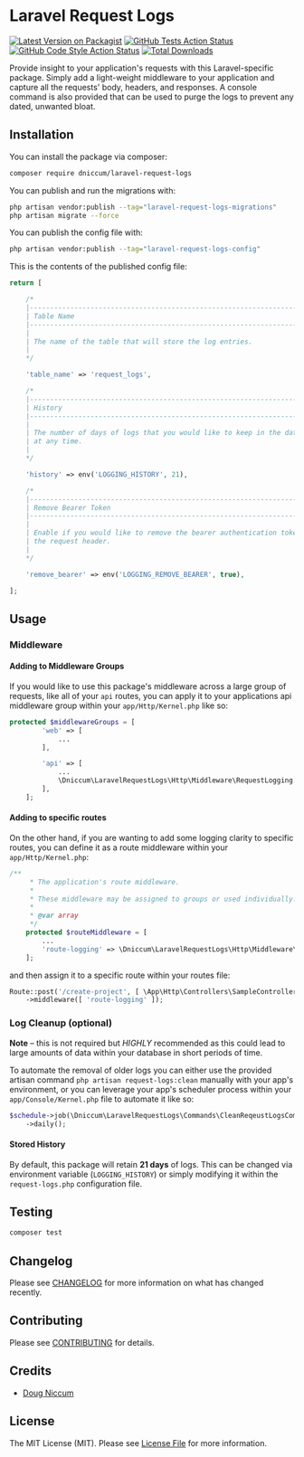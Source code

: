 # Laravel Request Logs

[![Latest Version on Packagist](https://img.shields.io/packagist/v/dniccum/laravel-request-logs.svg?style=flat-square)](https://packagist.org/packages/dniccum/laravel-request-logs)
[![GitHub Tests Action Status](https://img.shields.io/github/workflow/status/dniccum/laravel-request-logs/run-tests?label=tests)](https://github.com/dniccum/laravel-request-logs/actions?query=workflow%3Arun-tests+branch%3Amain)
[![GitHub Code Style Action Status](https://img.shields.io/github/workflow/status/dniccum/laravel-request-logs/Fix%20PHP%20code%20style%20issues?label=code%20style)](https://github.com/dniccum/laravel-request-logs/actions?query=workflow%3A"Fix+PHP+code+style+issues"+branch%3Amain)
[![Total Downloads](https://img.shields.io/packagist/dt/dniccum/laravel-request-logs.svg?style=flat-square)](https://packagist.org/packages/dniccum/laravel-request-logs)

Provide insight to your application's requests with this Laravel-specific package. Simply add a light-weight middleware to your application and capture all the requests' body, headers, and responses. A console command is also provided that can be used to purge the logs to prevent any dated, unwanted bloat. 

## Installation

You can install the package via composer:

```bash
composer require dniccum/laravel-request-logs
```

You can publish and run the migrations with:

```bash
php artisan vendor:publish --tag="laravel-request-logs-migrations"
php artisan migrate --force
```

You can publish the config file with:

```bash
php artisan vendor:publish --tag="laravel-request-logs-config"
```

This is the contents of the published config file:

```php
return [

    /*
    |--------------------------------------------------------------------------
    | Table Name
    |--------------------------------------------------------------------------
    |
    | The name of the table that will store the log entries.
    |
    */

    'table_name' => 'request_logs',

    /*
    |--------------------------------------------------------------------------
    | History
    |--------------------------------------------------------------------------
    |
    | The number of days of logs that you would like to keep in the database
    | at any time.
    |
    */

    'history' => env('LOGGING_HISTORY', 21),

    /*
    |--------------------------------------------------------------------------
    | Remove Bearer Token
    |--------------------------------------------------------------------------
    |
    | Enable if you would like to remove the bearer authentication token from
    | the request header.
    |
    */

    'remove_bearer' => env('LOGGING_REMOVE_BEARER', true),

];
```

## Usage

### Middleware

#### Adding to Middleware Groups

If you would like to use this package's middleware across a large group of requests, like all of your `api` routes, you can apply it to your applications api middleware group within your `app/Http/Kernel.php` like so:

```php
protected $middlewareGroups = [
        'web' => [
            ...
        ],

        'api' => [
            ...
            \Dniccum\LaravelRequestLogs\Http\Middleware\RequestLogging::class,
        ],
    ];
```

#### Adding to specific routes

On the other hand, if you are wanting to add some logging clarity to specific routes, you can define it as a route middleware within your `app/Http/Kernel.php`:

```php
/**
     * The application's route middleware.
     *
     * These middleware may be assigned to groups or used individually.
     *
     * @var array
     */
    protected $routeMiddleware = [
        ...
        'route-logging' => \Dniccum\LaravelRequestLogs\Http\Middleware\RequestLogging::class
    ];
```

and then assign it to a specific route within your routes file:

```php
Route::post('/create-project', [ \App\Http\Controllers\SampleController::class, 'create' ])
    ->middleware([ 'route-logging' ]);
```

### Log Cleanup (optional)

**Note** – this is not required but *HIGHLY* recommended as this could lead to large amounts of data within your database in short periods of time.

To automate the removal of older logs you can either use the provided artisan command `php artisan request-logs:clean` manually with your app's environment, or you can leverage your app's scheduler process within your `app/Console/Kernel.php` file to automate it like so:

```php
$schedule->job(\Dniccum\LaravelRequestLogs\Commands\CleanReqeustLogsCommand::class)
    ->daily();
```

#### Stored History

By default, this package will retain **21 days** of logs. This can be changed via environment variable (`LOGGING_HISTORY`) or simply modifying it within the `request-logs.php` configuration file.

## Testing

```bash
composer test
```

## Changelog

Please see [CHANGELOG](CHANGELOG.md) for more information on what has changed recently.

## Contributing

Please see [CONTRIBUTING](CONTRIBUTING.md) for details.

## Credits

- [Doug Niccum](https://github.com/dniccum)

## License

The MIT License (MIT). Please see [License File](LICENSE.md) for more information.
